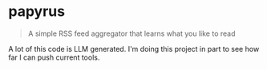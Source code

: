# papyrus

> A simple RSS feed aggregator that learns what you like to read

A lot of this code is LLM generated. I'm doing this project in part to see how far I can push current tools.